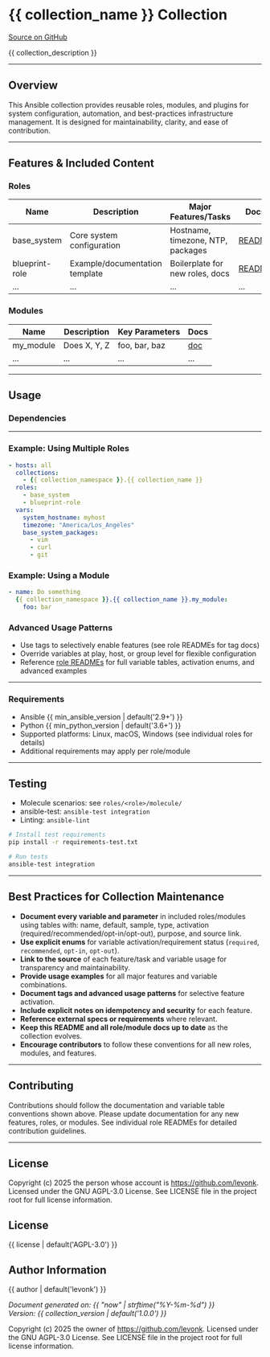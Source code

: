 # {{ collection_name }} Collection

[Source on GitHub](https://github.com/levonk/levonk-ansible-galaxy/tree/main/blueprint-namespace/blueprint-collection)

{{ collection_description }}

---

## Overview

This Ansible collection provides reusable roles, modules, and plugins for system configuration, automation, and best-practices infrastructure management. It is designed for maintainability, clarity, and ease of contribution.

---

## Features & Included Content

### Roles

| Name         | Description                      | Major Features/Tasks                | Docs |
|--------------|----------------------------------|-------------------------------------|------|
| base_system  | Core system configuration        | Hostname, timezone, NTP, packages   | [README](roles/base_system/README.md) |
| blueprint-role | Example/documentation template  | Boilerplate for new roles, docs     | [README](roles/blueprint-role/README.md) |
| ...          | ...                              | ...                                 | ...  |

### Modules

| Name         | Description                      | Key Parameters                      | Docs |
|--------------|----------------------------------|-------------------------------------|------|
| my_module    | Does X, Y, Z                     | foo, bar, baz                       | [doc](plugins/modules/my_module.py) |
| ...          | ...                              | ...                                 | ...  |

---

## Usage

### Dependencies


---

### Example: Using Multiple Roles

```yaml
- hosts: all
  collections:
    - {{ collection_namespace }}.{{ collection_name }}
  roles:
    - base_system
    - blueprint-role
  vars:
    system_hostname: myhost
    timezone: "America/Los_Angeles"
    base_system_packages:
      - vim
      - curl
      - git
```

### Example: Using a Module

```yaml
- name: Do something
  {{ collection_namespace }}.{{ collection_name }}.my_module:
    foo: bar
```

### Advanced Usage Patterns
- Use tags to selectively enable features (see role READMEs for tag docs)
- Override variables at play, host, or group level for flexible configuration
- Reference [role READMEs](roles/) for full variable tables, activation enums, and advanced examples

---

### Requirements

- Ansible {{ min_ansible_version | default('2.9+') }}
- Python {{ min_python_version | default('3.6+') }}
- Supported platforms: Linux, macOS, Windows (see individual roles for details)
- Additional requirements may apply per role/module

---

## Testing

- Molecule scenarios: see `roles/<role>/molecule/`
- ansible-test: `ansible-test integration`
- Linting: `ansible-lint`

```bash
# Install test requirements
pip install -r requirements-test.txt

# Run tests
ansible-test integration
```

---

## Best Practices for Collection Maintenance

- **Document every variable and parameter** in included roles/modules using tables with: name, default, sample, type, activation (required/recommended/opt-in/opt-out), purpose, and source link.
- **Use explicit enums** for variable activation/requirement status (`required`, `recommended`, `opt-in`, `opt-out`).
- **Link to the source** of each feature/task and variable usage for transparency and maintainability.
- **Provide usage examples** for all major features and variable combinations.
- **Document tags and advanced usage patterns** for selective feature activation.
- **Include explicit notes on idempotency and security** for each feature.
- **Reference external specs or requirements** where relevant.
- **Keep this README and all role/module docs up to date** as the collection evolves.
- **Encourage contributors** to follow these conventions for all new roles, modules, and features.

---

## Contributing

Contributions should follow the documentation and variable table conventions shown above. Please update documentation for any new features, roles, or modules. See individual role READMEs for detailed contribution guidelines.

---

## License

Copyright (c) 2025 the person whose account is https://github.com/levonk. Licensed under the GNU AGPL-3.0 License. See LICENSE file in the project root for full license information.

## License

{{ license | default('AGPL-3.0') }}

## Author Information

{{ author | default('levonk') }}

*Document generated on: {{ "now" | strftime("%Y-%m-%d") }}*  
*Version: {{ collection_version | default('1.0.0') }}*

Copyright (c) 2025 the owner of https://github.com/levonk. Licensed under the GNU AGPL-3.0 License.
See LICENSE file in the project root for full license information.

